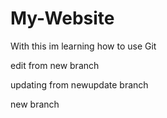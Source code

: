 # My-Website

With this im learning how to use Git

edit from new branch

updating from newupdate branch


new branch

